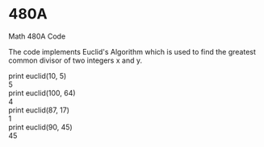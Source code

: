 480A
====

Math 480A Code

The code implements Euclid's Algorithm which is used to find the greatest common divisor
of two integers x and y.

print euclid(10, 5)  
5  
print euclid(100, 64)  
4  
print euclid(87, 17)  
1  
print euclid(90, 45)  
45  
